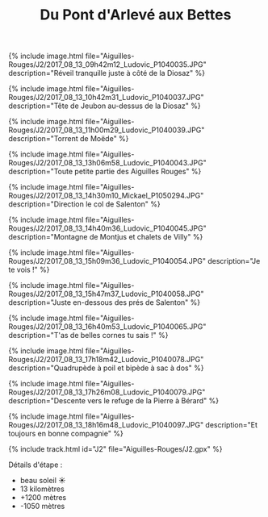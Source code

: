 ﻿---
title: "Du Pont d'Arlevé aux Bettes"
permalink: /Aiguilles-Rouges/J2/
sidebar:
  nav: "aiguilles_rouges"
enable_tracks: true
---

{% include image.html file="Aiguilles-Rouges/J2/2017_08_13_09h42m12_Ludovic_P1040035.JPG" description="Réveil tranquille juste à côté de la Diosaz" %}

{% include image.html file="Aiguilles-Rouges/J2/2017_08_13_10h42m31_Ludovic_P1040037.JPG" description="Tête de Jeubon au-dessus de la Diosaz" %}

{% include image.html file="Aiguilles-Rouges/J2/2017_08_13_11h00m29_Ludovic_P1040039.JPG" description="Torrent de Moëde" %}

{% include image.html file="Aiguilles-Rouges/J2/2017_08_13_13h06m58_Ludovic_P1040043.JPG" description="Toute petite partie des Aiguilles Rouges" %}

{% include image.html file="Aiguilles-Rouges/J2/2017_08_13_14h30m10_Mickael_P1050294.JPG" description="Direction le col de Salenton" %}

{% include image.html file="Aiguilles-Rouges/J2/2017_08_13_14h40m36_Ludovic_P1040045.JPG" description="Montagne de Montjus et chalets de Villy" %}

{% include image.html file="Aiguilles-Rouges/J2/2017_08_13_15h09m36_Ludovic_P1040054.JPG" description="Je te vois !" %}

{% include image.html file="Aiguilles-Rouges/J2/2017_08_13_15h47m37_Ludovic_P1040058.JPG" description="Juste en-dessous des prés de Salenton" %}

{% include image.html file="Aiguilles-Rouges/J2/2017_08_13_16h40m53_Ludovic_P1040065.JPG" description="T'as de belles cornes tu sais !" %}

{% include image.html file="Aiguilles-Rouges/J2/2017_08_13_17h18m42_Ludovic_P1040078.JPG" description="Quadrupède à poil et bipède à sac à dos" %}

{% include image.html file="Aiguilles-Rouges/J2/2017_08_13_17h26m08_Ludovic_P1040079.JPG" description="Descente vers le refuge de la Pierre à Bérard" %}

{% include image.html file="Aiguilles-Rouges/J2/2017_08_13_18h16m48_Ludovic_P1040097.JPG" description="Et toujours en bonne compagnie" %}

{% include track.html id="J2" file="Aiguilles-Rouges/J2.gpx" %}

Détails d'étape :
* beau soleil :sunny:
* 13 kilomètres
* +1200 mètres
* -1050 mètres
